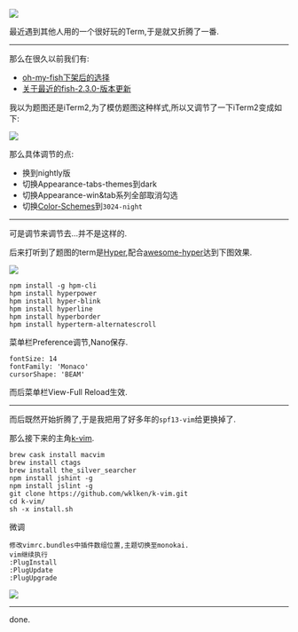 ![](https://o4dyfn0ef.qnssl.com/image/2017-01-04-Screen%20Shot%202017-01-04%20at%2019.21.27.png?imageView2/2/h/300) 

最近遇到其他人用的一个很好玩的Term,于是就又折腾了一番. 

- - - - -- 

那么在很久以前我们有: 

- [oh-my-fish下架后的选择](https://www.slahser.com/2016/02/09/oh-my-fish下架后的选择/)
- [关于最近的fish-2.3.0-版本更新](https://www.slahser.com/2016/06/05/关于最近的fish-2.3.0-版本更新/)

我以为题图还是iTerm2,为了模仿题图这种样式,所以又调节了一下iTerm2变成如下: 

![](https://o4dyfn0ef.qnssl.com/image/2017-01-04-Screen%20Shot%202017-01-04%20at%2019.27.24.png?imageView2/2/h/300) 

那么具体调节的点: 

- 换到nightly版
- 切换Appearance-tabs-themes到dark
- 切换Appearance-win&tab系列全部取消勾选
- 切换[Color-Schemes](https://github.com/mbadolato/iTerm2-Color-Schemes)到`3024-night`

- - - - -- 

可是调节来调节去...并不是这样的. 

后来打听到了题图的term是[Hyper](https://hyper.is),配合[awesome-hyper](https://github.com/bnb/awesome-hyper)达到下图效果. 

![](https://o4dyfn0ef.qnssl.com/image/2017-01-04-asfgaikewugrbfhsdbfs.gif?imageView2/2/h/400) 

```shell
npm install -g hpm-cli
hpm install hyperpower
hpm install hyper-blink
hpm install hyperline
hpm install hyperborder
hpm install hyperterm-alternatescroll
``` 

菜单栏Preference调节,Nano保存. 

```
fontSize: 14
fontFamily: 'Monaco'
cursorShape: 'BEAM'
```

而后菜单栏View-Full Reload生效. 

- - - - - 

而后既然开始折腾了,于是我把用了好多年的`spf13-vim`给更换掉了. 

那么接下来的主角[k-vim](https://github.com/wklken/k-vim). 

```
brew cask install macvim
brew install ctags
brew install the_silver_searcher
npm install jshint -g
npm install jslint -g
git clone https://github.com/wklken/k-vim.git
cd k-vim/
sh -x install.sh
```

微调

```
修改vimrc.bundles中插件数组位置,主题切换至monokai. 
vim继续执行
:PlugInstall
:PlugUpdate 
:PlugUpgrade
```

![](https://o4dyfn0ef.qnssl.com/image/2017-01-04-Screen%20Shot%202017-01-04%20at%2020.13.28.png?imageView2/2/h/400) 

- - - - -- 

done.

